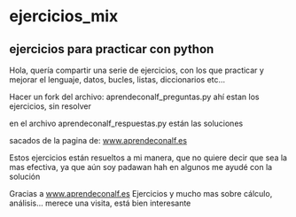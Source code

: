 # ejercicios_mix
## ejercicios para practicar con python

Hola, 
quería compartir una serie de ejercicios, con los que practicar y mejorar el lenguaje, 
datos, bucles, listas, diccionarios etc... 

Hacer un fork del archivo:  aprendeconalf_preguntas.py
ahí estan los ejercicios, sin resolver

en el archivo aprendeconalf_respuestas.py 
están las soluciones


sacados de la pagina de: www.aprendeconalf.es

Estos ejercicios están resueltos a mi manera, que no quiere decir que sea la mas efectiva, ya que aún soy padawan hah
en algunos me ayudé con la solución

Gracias a www.aprendeconalf.es
Ejercicios y mucho mas sobre cálculo, análisis... 
merece una visita, está bien interesante 
